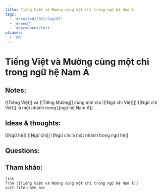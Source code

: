 ```yaml
---
title: Tiếng Việt và Mường cùng một chi trong ngữ hệ Nam Á
tags:
  - '#created/2021/Sep/07'
  - '#seed🥜'
  - '#permanent/fact'
aliases:
  - 'NA'
---
```

# Tiếng Việt và Mường cùng một chi trong ngữ hệ Nam Á

## Notes:
[[Tiếng Việt]] và [[Tiếng Mường]] cùng một chi ([[Ngữ chi Việt]])
[[Ngữ chi Việt]] là một nhánh trong [[ngữ hệ Nam Á]]

## Ideas & thoughts:
[[Ngữ hệ]]
[[Ngữ chi]]
[[Ngữ chi là một nhánh trong ngữ hệ]]

## Questions:


## Tham khảo:
```dataview
list
from [[Tiếng Việt và Mường cùng một chi trong ngữ hệ Nam Á]]
sort file.name asc
```
